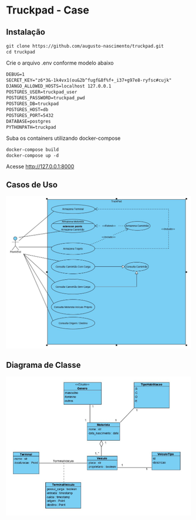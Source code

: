 # Truckpad - Case

## Instalação

    git clone https://github.com/augusto-nascimento/truckpad.git
    cd truckpad


Crie o arquivo .env conforme modelo abaixo

    DEBUG=1
    SECRET_KEY="z6*3&-1k4vx1(ou&2b^fugf&8f%f+_i37+g97e8-ryfsc#cujk"
    DJANGO_ALLOWED_HOSTS=localhost 127.0.0.1
    POSTGRES_USER=truckpad_user
    POSTGRES_PASSWORD=truckpad_pwd
    POSTGRES_DB=truckpad
    POSTGRES_HOST=db
    POSTGRES_PORT=5432
    DATABASE=postgres
    PYTHONPATH=truckpad

Suba os containers utilizando docker-compose

    docker-compose build
    docker-compose up -d

Acesse http://127.0.0.1:8000



## Casos de Uso

![CasosUso](/CasosUso.JPG)

## Diagrama de Classe

![DiagramaClasses](/DiagramaClasses.JPG)